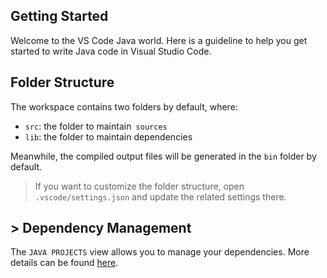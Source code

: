 ## Getting Started

Welcome to the VS Code Java world. Here is a guideline to help you get started to write Java code in Visual Studio Code.

## Folder Structure

The workspace contains two folders by default, where:

- `src`: the folder to maintain` sources`
- `lib`: the folder to maintain dependencies

Meanwhile, the compiled output files will be generated in the `bin` folder by default.

> If you want to customize the folder structure, open `.vscode/settings.json` and update the related settings there.

## > Dependency Management

The `JAVA PROJECTS` view allows you to manage your dependencies. More details can be found [here](https://github.com/microsoft/vscode-java-dependency#manage-dependencies).
